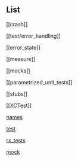 ## List

[[crash]]

[[test/error_handling]]

[[error_state]]

[[measure]]

[[mocks]]

[[parametrized_unit_tests]]

[[stubs]]

[[XCTest]]

[names](names.md)

[test](test.md)

[rx_tests](rx_tests.md)

[mock](mock.md)